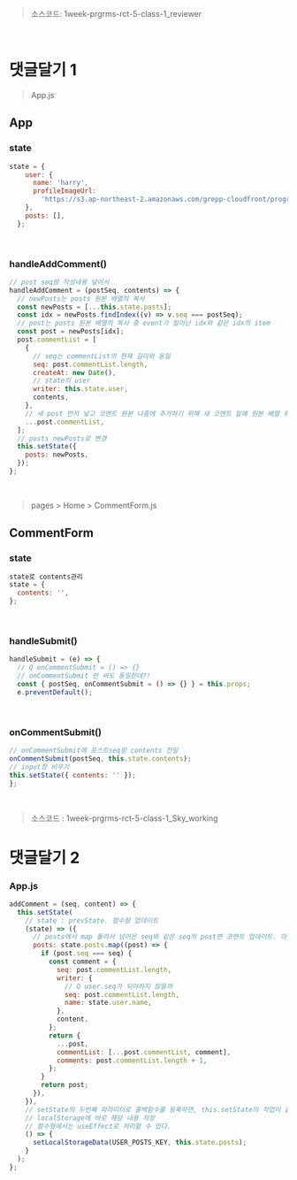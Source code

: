 > 소스코드: 1week-prgrms-rct-5-class-1_reviewer

<br/>

# 댓글달기 1

> App.js

## App

### state
```js
state = {
    user: {
      name: 'harry',
      profileImageUrl:
        'https://s3.ap-northeast-2.amazonaws.com/grepp-cloudfront/programmers_imgs/learn/course9872/instructor_harry.png',
    },
    posts: [],
  };
```

<br/>

### handleAddComment()
```js
// post seq랑 작성내용 넣어서
handleAddComment = (postSeq, contents) => {
  // newPosts는 posts 원본 배열의 복사
  const newPosts = [...this.state.posts];
  const idx = newPosts.findIndex((v) => v.seq === postSeq);
  // post는 posts 원본 배열의 복사 중 event가 일어난 idx와 같은 idx의 item
  const post = newPosts[idx];
  post.commentList = [
    {
      // seq는 commentList의 현재 길이와 동일
      seq: post.commentList.length,
      createAt: new Date(),
      // state의 user
      writer: this.state.user,
      contents,
    },
    // 새 post 먼저 넣고 코멘트 원본 나중에 추가하기 위해 새 코멘트 밑에 원본 배열 위치시킴
    ...post.commentList,
  ];
  // posts newPosts로 변경
  this.setState({
    posts: newPosts,
  });
};
```

<br/>

> pages > Home > CommentForm.js

## CommentForm

### state
```js
state로 contents관리
state = {
  contents: '',
};
```

<br/>

### handleSubmit()

```js
handleSubmit = (e) => {
  // Q onCommentSubmit = () => {}
  // onCommentSubmit 만 써도 동일한데?!
  const { postSeq, onCommentSubmit = () => {} } = this.props;
  e.preventDefault();
  ```
  <br/>
  
  ### onCommentSubmit()
  ```js
  // onCommentSubmit에 포스트seq랑 contents 전달
  onCommentSubmit(postSeq, this.state.contents);
  // input창 비우기
  this.setState({ contents: '' });
};
```
<br/>

> 소스코드 : 1week-prgrms-rct-5-class-1_Sky_working

# 댓글달기 2

### App.js

```js
addComment = (seq, content) => {
  this.setState(
    // state : prevState. 함수형 업데이트
    (state) => ({
      // posts에서 map 돌려서 넘어온 seq와 같은 seq의 post면 코멘트 업데이트. 아니면 기존 post return
      posts: state.posts.map((post) => {
        if (post.seq === seq) {
          const comment = {
            seq: post.commentList.length,
            writer: {
              // Q user.seq가 되야하지 않을까
              seq: post.commentList.length,
              name: state.user.name,
            },
            content,
          };
          return {
            ...post,
            commentList: [...post.commentList, comment],
            comments: post.commentList.length + 1,
          };
        }
        return post;
      }),
    }),
    // setState의 두번째 파라미터로 콜백함수를 등록하면, this.setState의 작업이 끝난 후 콜백 함수를 실행한다.
    // localStorage에 바로 해당 내용 저장
    // 함수형에서는 useEffect로 처리할 수 있다.
    () => {
      setLocalStorageData(USER_POSTS_KEY, this.state.posts);
    }
  );
};
```